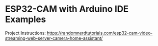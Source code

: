 # ESP32-CAM with Arduino IDE Examples

Project Instructions: https://randomnerdtutorials.com/esp32-cam-video-streaming-web-server-camera-home-assistant/
